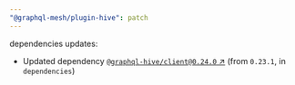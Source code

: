 ```yaml
---
"@graphql-mesh/plugin-hive": patch
---
```

dependencies updates:
  - Updated dependency [`@graphql-hive/client@0.24.0` ↗︎](https://www.npmjs.com/package/@graphql-hive/client/v/0.24.0) (from `0.23.1`, in `dependencies`)

